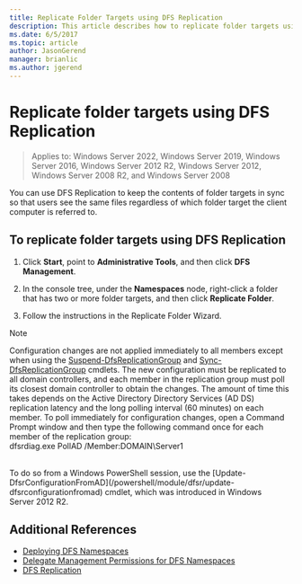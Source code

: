 ```yaml
---
title: Replicate Folder Targets using DFS Replication
description: This article describes how to replicate folder targets using DFS Replication
ms.date: 6/5/2017
ms.topic: article
author: JasonGerend
manager: brianlic
ms.author: jgerend
---
```

# Replicate folder targets using DFS Replication

>Applies to: Windows Server 2022, Windows Server 2019, Windows Server 2016, Windows Server 2012 R2, Windows Server 2012, Windows Server 2008 R2, and Windows Server 2008

You can use DFS Replication to keep the contents of folder targets in sync so that users see the same files regardless of which folder target the client computer is referred to.

## To replicate folder targets using DFS Replication

1.  Click **Start**, point to **Administrative Tools**, and then click **DFS Management**.

2.  In the console tree, under the **Namespaces** node, right-click a folder that has two or more folder targets, and then click **Replicate Folder**.

3.  Follow the instructions in the Replicate Folder Wizard.

> [!NOTE]
> Configuration changes are not applied immediately to all members except when using the [Suspend-DfsReplicationGroup](/powershell/module/dfsr/suspend-dfsreplicationgroup) and [Sync-DfsReplicationGroup](/powershell/module/dfsr/sync-dfsreplicationgroup) cmdlets. The new configuration must be replicated to all domain controllers, and each member in the replication group must poll its closest domain controller to obtain the changes. The amount of time this takes depends on the Active Directory Directory Services (AD DS) replication latency and the long polling interval (60 minutes) on each member. To poll immediately for configuration changes, open a Command Prompt window and then type the following command once for each member of the replication group: <br /> dfsrdiag.exe PollAD /Member:DOMAIN\Server1
<br />
To do so from a Windows PowerShell session, use the [Update-DfsrConfigurationFromAD](/powershell/module/dfsr/update-dfsrconfigurationfromad) cmdlet, which was introduced in Windows Server 2012 R2.

## Additional References

-   [Deploying DFS Namespaces](deploying-dfs-namespaces.md)
-   [Delegate Management Permissions for DFS Namespaces](delegate-management-permissions-for-dfs-namespaces.md)
-   [DFS Replication](../dfs-replication/dfsr-overview.md)

